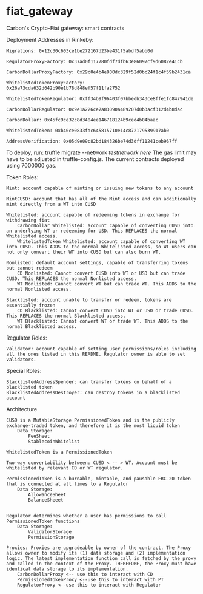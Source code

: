 # fiat_gateway
Carbon's Crypto-Fiat gateway: smart contracts

Deployment Addresses in Rinkeby:

	Migrations: 0x12c30c603ce1be272167d23be431f5abdf5abb0d

	RegulatorProxyFactory: 0x37ad0f117780fdf7dfb63e86097cf9d6082e41cb

	CarbonDollarProxyFactory: 0x29c0e4b4e800dc329f52d0bc24f1c4f59b2431ca

	WhitelistedTokenProxyFactory: 0x26a73cda632d642b90e1b78d848ef57f11fa2752

	WhitelistedTokenRegulator: 0xff34b9f96403f07bbedb343ce8ffe1fc847941de

	CarbonDollarRegulator: 0x9e1a226ce7a83090a489207d0b3acf312d4b8dac

	CarbonDollar: 0x45fc9ce32c8d3404ee146718124b9ced4b04baac

	WhitelistedToken: 0xb40ce0833fac645815710e14c872179539917ab0

	AddressVerification: 0x05d9e09c82bd184326be74d3dff11241ceb967ff

To deploy, run:
truffle migrate --network *testnetwork here*
The gas limit may have to be adjusted in truffle-config.js.
The current contracts deployed using 7000000 gas. 

Token Roles:

	Mint: account capable of minting or issuing new tokens to any account

	MintCUSD: account that has all of the Mint access and can additionally mint directly from a WT into CUSD

	Whitelisted: account capable of redeeming tokens in exchange for withdrawing fiat
		CarbonDollar Whitelisted: account capable of converting CUSD into an underlying WT or redeeming for USD. This REPLACES the normal Whitelisted access.
		WhitelistedToken Whitelisted: account capable of converting WT into CUSD. This ADDS to the normal Whitelisted access, so WT users can not only convert their WT into CUSD but can also burn WT.

	Nonlisted: default account settings, capable of transferring tokens but cannot redeem
		CD Nonlisted: Cannot convert CUSD into WT or USD but can trade CUSD. This REPLACES the normal Nonlisted access.
		WT Nonlisted: Cannot convert WT but can trade WT. This ADDS to the normal Nonlisted access.

	Blacklisted: account unable to transfer or redeem, tokens are essentially frozen
		CD Blacklisted: Cannot convert CUSD into WT or USD or trade CUSD. This REPLACES the normal Blacklisted access.
		WT Blacklisted: Cannot convert WT or trade WT. This ADDS to the normal Blacklisted access.

Regulator Roles:

	Validator: account capable of setting user permissions/roles including all the ones listed in this README. Regulator owner is able to set validators.

Special Roles:

	BlacklistedAddressSpender: can transfer tokens on behalf of a blacklisted token
	BlacklistedAddressDestroyer: can destroy tokens in a blacklisted account

Architecture

	CUSD is a MutableStorage PermissionedToken and is the publicly exchange-traded token, and therefore it is the most liquid token
		Data Storage:
			FeeSheet
			StablecoinWhitelist

	WhitelistedToken is a PermissionedToken

	Two-way convertability between: CUSD < -- > WT. Account must be whitelisted by relevant CD or WT regulator.

	PermissionedToken is a burnable, mintable, and pausable ERC-20 token that is connected at all times to a Regulator
		Data Storage:
			AllowanceSheet
			BalanceSheeet


	Regulator determines whether a user has permissions to call PermissionedToken functions
		Data Storage:
			ValidatorStorage
			PermissionStorage

	Proxies: Proxies are upgradeable by owner of the contract. The Proxy allows owner to modify its (1) data storage and (2) implementation logic. The latest implementation function call is fetched by the proxy and called in the context of the Proxy. THEREFORE, the Proxy must have identical data storage to its implementation.
		CarbonDollarProxy <-- use this to interact with CD
		PermissionedTokenProxy <--use this to interact with PT
		RegulatorProxy <--use this to interact with Regulator

